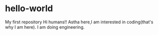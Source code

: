 # hello-world
My first repository
Hi humans!!
Astha here,I am interested in coding(that's why I am here).
I am doing engineering.
